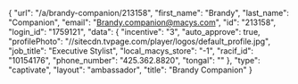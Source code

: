 {
    "url": "\/a\/brandy-companion\/213158",
    "first_name": "Brandy",
    "last_name": "Companion",
    "email": "Brandy.companion@macys.com",
    "id": "213158",
    "login_id": "1759121",
    "data": {
        "incentive": "3",
        "auto_approve": true,
        "profilePhoto": "\/\/sitecdn.tvpage.com\/player\/logos\/default_profile.jpg",
        "job_title": "Executive Stylist",
        "local_macys_store": "-1",
        "racif_id": "10154176",
        "phone_number": "425.362.8820",
        "tongal": ""
    },
    "type": "captivate",
    "layout": "ambassador",
    "title": "Brandy Companion"
}